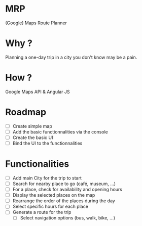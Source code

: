 MRP
===

(Google) Maps Route Planner

# Why ? 

Planning a one-day trip in a city you don't know may be a pain.

# How ? 

Google Maps API & Angular JS

# Roadmap
- [ ] Create simple map
- [ ] Add the basic functionnalities via the console
- [ ] Create the basic UI
- [ ] Bind the UI to the functionnalities

# Functionalities
- [ ] Add main City for the trip to start
- [ ] Search for nearby place to go (café, museum, ...)
- [ ] For a place, check for availability and opening hours
- [ ] Display the selected places on the map
- [ ] Rearrange the order of the places during the day
- [ ] Select specific hours for each place
- [ ] Generate a route for the trip
	- [ ] Select navigation options (bus, walk, bike, ...)
